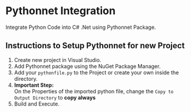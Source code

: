 # Pythonnet Integration

Integrate Python Code into C# .Net using Pythonnet Package.


## Instructions to Setup Pythonnet for new Project

1. Create new project in Visual Studio.
2. Add Pythonnet package using the NuGet Package Manager. 
3. Add your `pythonfile.py` to the Project or create your own inside the directory.
4. **Important Step:**<br> On the Properties of the imported python file, change the `Copy to Output Directory` to **copy always**
5. Build and Execute.
